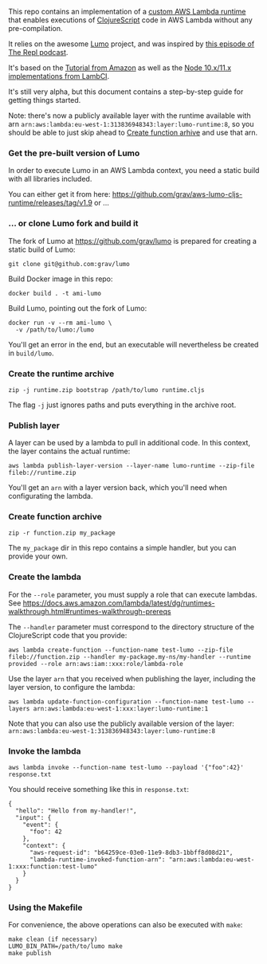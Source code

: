 This repo contains an implementation of a [custom AWS Lambda runtime](https://docs.aws.amazon.com/lambda/latest/dg/runtimes-custom.html)
that enables executions of [ClojureScript](http://clojurescript.org) code in AWS Lambda without any pre-compilation.

It relies on the awesome [Lumo](https://github.com/anmonteiro/lumo) project, and
was inspired by [this episode of The Repl podcast](https://www.therepl.net/episodes/14/).

It's based on the [Tutorial from Amazon](https://docs.aws.amazon.com/lambda/latest/dg/runtimes-walkthrough.html)
as well as the [Node 10.x/11.x implementations from LambCI](https://github.com/lambci/node-custom-lambda).

It's still very alpha, but this document contains a step-by-step guide for getting things started.

Note: there's now a publicly available layer with the runtime available with arn `arn:aws:lambda:eu-west-1:313836948343:layer:lumo-runtime:8`, so you should be able to just skip ahead to [Create function arhive](#create-function-archive) and use that arn.

### Get the pre-built version of Lumo

In order to execute Lumo in an AWS Lambda context, you need a static build with all libraries included. 

You can either get it from here: https://github.com/grav/aws-lumo-cljs-runtime/releases/tag/v1.9 or ...

### ... or clone Lumo fork and build it
The fork of Lumo at https://github.com/grav/lumo is prepared for creating a
static build of Lumo:

```
git clone git@github.com:grav/lumo
```

Build Docker image in this repo:
```
docker build . -t ami-lumo
```

Build Lumo, pointing out the fork of Lumo:
```
docker run -v --rm ami-lumo \
  -v /path/to/lumo:/lumo
```

You'll get an error in the end, but an executable will nevertheless be created in `build/lumo`.

### Create the runtime archive

```
zip -j runtime.zip bootstrap /path/to/lumo runtime.cljs
```

The flag `-j` just ignores paths and puts everything in the archive root.

### Publish layer

A layer can be used by a lambda to pull in additional code. In this context, the layer contains the actual runtime:

```
aws lambda publish-layer-version --layer-name lumo-runtime --zip-file fileb://runtime.zip
```

You'll get an `arn` with a layer version back, which you'll need when configurating the lambda.

### Create function archive

```
zip -r function.zip my_package
```

The `my_package` dir in this repo contains a simple handler, but you can provide your own.

### Create the lambda

For the `--role` parameter, you must supply a role that can execute lambdas.
See https://docs.aws.amazon.com/lambda/latest/dg/runtimes-walkthrough.html#runtimes-walkthrough-prereqs

The `--handler` parameter must correspond to the directory structure of the ClojureScript code that you provide:

```
aws lambda create-function --function-name test-lumo --zip-file fileb://function.zip --handler my-package.my-ns/my-handler --runtime provided --role arn:aws:iam::xxx:role/lambda-role
```

Use the layer `arn` that you received when publishing the layer, including the layer version, to configure the lambda:

```
aws lambda update-function-configuration --function-name test-lumo --layers arn:aws:lambda:eu-west-1:xxx:layer:lumo-runtime:1
```

Note that you can also use the publicly available version of the layer: `arn:aws:lambda:eu-west-1:313836948343:layer:lumo-runtime:8`

### Invoke the lambda
```
aws lambda invoke --function-name test-lumo --payload '{"foo":42}' response.txt
```

You should receive something like this in `response.txt`:

```
{
  "hello": "Hello from my-handler!",
  "input": {
    "event": {
      "foo": 42
    },
    "context": {
      "aws-request-id": "b64259ce-03e0-11e9-8db3-1bbff8d08d21",
      "lambda-runtime-invoked-function-arn": "arn:aws:lambda:eu-west-1:xxx:function:test-lumo"
    }
  }
}
```

### Using the Makefile

For convenience, the above operations can also be executed with `make`:

```
make clean (if necessary)
LUMO_BIN_PATH=/path/to/lumo make
make publish
```
